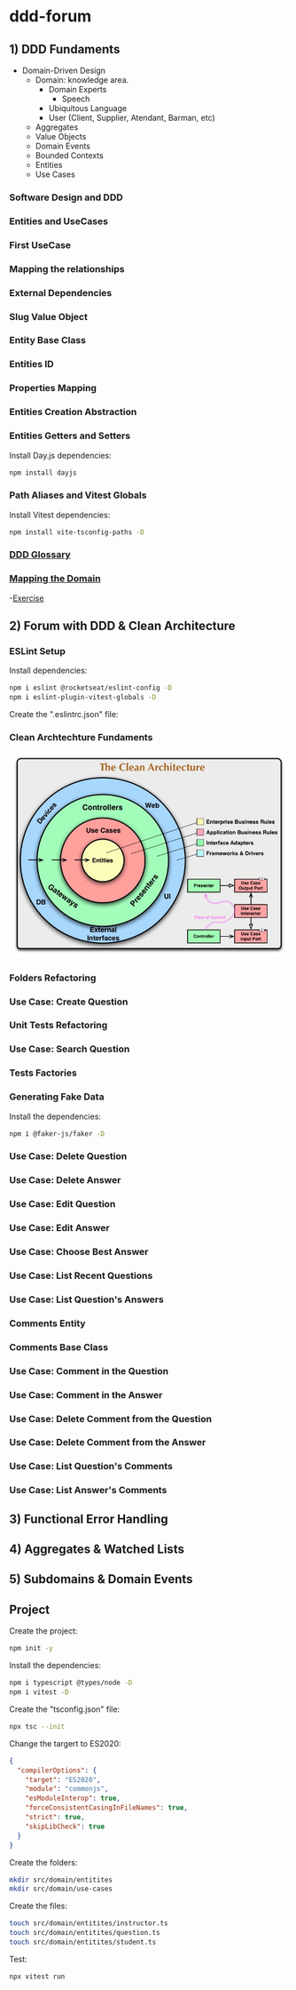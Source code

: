 # ddd-forum

## 1) DDD Fundaments

- Domain-Driven Design
    - Domain: knowledge area.
      - Domain Experts
        - Speech 
      - Ubiquitous Language
      - User (Client, Supplier, Atendant, Barman, etc)
  - Aggregates
  - Value Objects
  - Domain Events
  - Bounded Contexts
  - Entities
  - Use Cases 

### Software Design and DDD

### Entities and UseCases

### First UseCase

### Mapping the relationships

### External Dependencies

### Slug Value Object

### Entity Base Class

### Entities ID

### Properties Mapping

### Entities Creation Abstraction

### Entities Getters and Setters

Install Day.js dependencies:
```sh
npm install dayjs
```

### Path Aliases and Vitest Globals

Install Vitest dependencies:
```sh
npm install vite-tsconfig-paths -D
```

### [DDD Glossary](https://efficient-sloth-d85.notion.site/Gloss-rio-DDD-3a81b4df36d348a299ccbc53f38a1665)

### [Mapping the Domain](https://efficient-sloth-d85.notion.site/Atividade-Mapeando-o-dom-nio-38963358ffd74289b824ff73b187165d)

  -[Exercise](./MappingTheDomain.md)

## 2) Forum with DDD & Clean Architecture

### ESLint Setup

Install dependencies:
```sh
npm i eslint @rocketseat/eslint-config -D
npm i eslint-plugin-vitest-globals -D
```

Create the ".eslintrc.json" file:

### Clean Archtechture Fundaments

![Clean Architecture](/CleanArchitecture.png "Clean Architecture")

### Folders Refactoring

### Use Case: Create Question

### Unit Tests Refactoring

### Use Case: Search Question

### Tests Factories

### Generating Fake Data

Install the dependencies:
```sh
npm i @faker-js/faker -D
```

### Use Case: Delete Question

### Use Case: Delete Answer

### Use Case: Edit Question

### Use Case: Edit Answer

### Use Case: Choose Best Answer

### Use Case: List Recent Questions

### Use Case: List Question's Answers

### Comments Entity

### Comments Base Class

### Use Case: Comment in the Question

### Use Case: Comment in the Answer

### Use Case: Delete Comment from the Question

### Use Case: Delete Comment from the Answer

### Use Case: List Question's Comments 

### Use Case: List Answer's Comments 


## 3) Functional Error Handling

## 4) Aggregates & Watched Lists

## 5) Subdomains & Domain Events

### 


## Project 

Create the project:
```sh
npm init -y
```

Install the dependencies:
```sh
npm i typescript @types/node -D
npm i vitest -D
```

Create the "tsconfig.json" file:
```sh
npx tsc --init
```

Change the targert to ES2020:
```json
{
  "compilerOptions": {
    "target": "ES2020",
    "module": "commonjs",
    "esModuleInterop": true,
    "forceConsistentCasingInFileNames": true,
    "strict": true,
    "skipLibCheck": true
  }
}
```

Create the folders:
```sh
mkdir src/domain/entitites
mkdir src/domain/use-cases
```

Create the files:
```sh
touch src/domain/entitites/instructor.ts
touch src/domain/entitites/question.ts
touch src/domain/entitites/student.ts
```

Test:
```sh
npx vitest run
```
